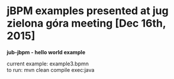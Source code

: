 # jBPM examples presented  at jug zielona góra meeting [Dec 16th, 2015]

<b>jub-jbpm - hello world example</b>

current example: example3.bpmn<br/>
to run: mvn clean compile exec:java

